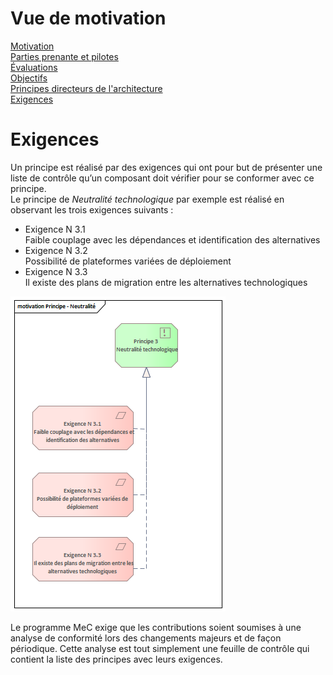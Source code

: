 # Vue de motivation
[Motivation](Readme.md)  
[Parties prenante et pilotes](Stakeholders.md)  
[Évaluations](Assessments.md)  
[Objectifs](Goals.md)  
[Principes directeurs de l'architecture](Principes.md)  
[Exigences](Requirements.md)    

# Exigences
Un principe est réalisé par des exigences qui ont pour but de présenter une liste de contrôle qu’un composant doit vérifier pour se conformer avec ce principe.  
Le principe de *Neutralité technologique* par exemple est réalisé en observant les trois exigences suivants :
- Exigence N 3.1  
Faible couplage avec les dépendances et identification des alternatives
- Exigence N 3.2  
Possibilité de plateformes variées de déploiement
- Exigence N 3.3  
Il existe des plans de migration entre les alternatives technologiques

  
![Exigences](Images/NeutralityPrinciple.png)

Le programme MeC exige que les contributions soient soumises à une analyse de conformité lors des changements majeurs et de façon périodique. Cette analyse est tout simplement une feuille de contrôle qui contient la liste des principes avec leurs exigences.
